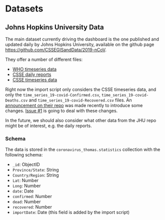 # Datasets

## Johns Hopkins University Data

The main dataset currently driving the dashboard is the one published and updated daily by Johns Hopkins University, available on the github page https://github.com/CSSEGISandData/2019-nCoV.

They offer a number of different files: 
- [WHO timeseries data][who-timeseries]
- [CSSE daily reports][csse-daily-reports]
- [CSSE timeseries data][csse-daily-reports]

Right now the import script only considers the CSSE timeseries data, and only the `time_series_19-covid-Confirmed.csv`, `time_series_19-covid-Deaths.csv` and `time_series_19-covid-Recovered.csv` files.
An [announcement on their repo][data-change-announcement] was made recently to introduce some changes. [Issue #1](https://github.com/rueckstiess/covid-19/issues/1) is going to deal with these changes.

In the future, we should also consider what other data from the JHU repo might be of interest, e.g. the daily reports. 

### Schema 

The data is stored in the `coronavirus_thomas.statistics` collection with the following schema: 

- `_id`: ObjectID
- `Province/State`: String
- `Country/Region`: String
- `Lat`: Number
- `Long`: Number
- `date`: Date
- `confirmed`: Number
- `dead`: Number
- `recovered`: Number
- `importDate`: Date (this field is added by the import script)


[who-timeseries]: https://github.com/CSSEGISandData/COVID-19/blob/master/who_covid_19_situation_reports/who_covid_19_sit_rep_time_series/who_covid_19_sit_rep_time_series.csv
[csse-daily-reports]: https://github.com/CSSEGISandData/COVID-19/tree/master/csse_covid_19_data/csse_covid_19_daily_reports
[csse-timeseries]: https://github.com/CSSEGISandData/COVID-19/tree/master/csse_covid_19_data/csse_covid_19_time_series
[data-change-announcement]: https://github.com/CSSEGISandData/COVID-19/issues/1250
